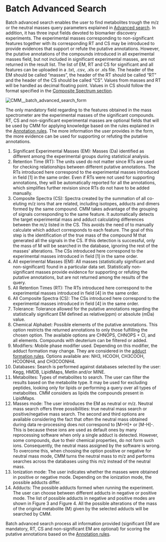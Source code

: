 # Batch Advanced Search
Batch advanced search enables the user to find metabolites trough the m/z or the neutral masses query parameters explained in [Advanced search](advanced-search.md). In addition, it has three input fields devoted to biomarker discovery experiments. The experimental masses corresponding to non-significant features together with its corresponding RT and CS may be introduced to provide evidences that support or refute the putative annotations. However, the putative annotations of the compounds introduced in all experimental masses field, but not included in significant experimental masses, are not returned in the result list. The list of EM, RT and CS for significant and all features can be uploaded in a .txt, .csv, .xls or .xls file. The header of the EM should be called “masses”, the header of the RT should be called “RT” and the header of the CS should be called “CS”. Values from masses and RT will be handled as decimal floating point. Values in CS should follow the format specified in the [Composite Spectrum section](composite-spectrum.md).

![CMM__batch_advanced_search_form](/images/batch_advanced_search_form.jpg)

The only mandatory field regarding to the features obtained in the mass spectrometer are the experimental masses of the significant compounds. RT, CS and non-significant experimental masses are optional fields that will be used by CMM for applying knowledge based on the rules explained in the [Annotation rules](annotations-rules.md). The more information the user provides in the form, the more evidence can be used for supporting or refuting the putative annotations. 
1. Significant Experimental Masses (EM): Masses (Da) identified as different among the experimental groups during statistical analysis.
2. Retention Time (RT): The units used do not matter since RTs are used for checking relationships between different putative annotations. The RTs introduced here correspond to the experimental masses introduced in field [1] in the same order. 
Even if RTs were not used for supporting annotations, they will be automatically reported for all the annotations, which simplifies further revision since RTs do not have to be added manually.
3. Composite Spectra (CS): Spectra created by the summation of all co-eluting m/z ions that are related, including isotopes, adducts and dimers formed by the same compound. 
CMM takes advantage of the grouping of signals corresponding to the same feature. It automatically detects the target experimental mass and adduct calculating differences between the m/z listed in the CS. This avoids the need of to manually calculate which adduct corresponds to each feature. The goal of this step is the identification of the true mass of the compound M that generated all the signals in the CS. If this detection is successful, only the mass of M will be searched in the database, ignoring the rest of the masses' alterations. The CSs introduced here correspond to the experimental masses introduced in field [1] in the same order.
4. All experimental Masses (EM): All masses (statistically significant and non-significant) found in a particular data set. Statistically non-significant masses provide evidence for supporting or refuting the putative annotations, but are not returned among the results of the query.
5. All Retention Times (RT): The RTs introduced here correspond to the experimental masses introduced in field [4] in the same order. 
6. All Composite Spectra (CS): The CSs introduced here correspond to the experimental masses introduced in field [4] in the same order. 
7. Tolerance: Tolerance allowed for the putative annotations regarding the statistically significant EM defined as relative(ppm) or absolute (mDa) value.
8. Chemical Alphabet: Possible elements of the putative annotations. This option restricts the returned annotations to only those fulfilling the chosen option. The available options are CHNOPS, CHNOPS + Cl, and all elements. Compounds with deuterium can be filtered or added.
9. Modifiers: Mobile phase modifier used. Depending on this modifier, the adduct formation may change. They are considered in the [adduct formation rules](annotations-rules.md). Options available are: NH3, HCOOH, CH3COOH, HCOONH4, and CH3COONH4. 
10. Databases: Search is performed against databases selected by the user: Kegg, HMDB, LipidMaps, Metlin and/or MINE.
11. Metabolites: Types of metabolites to search. The user can filter the results based on the metabolite type. It may be used for excluding peptides, looking only for lipids or performing a query over all types of metabolites. CMM considers as lipids the compounds present in LipidMaps.
12. Masses mode: The user introduces the EM as neutral or m/z. Neutral mass search offers three possibilities: true neutral mass search or positive/negative mass search. The second and third options are available considering the fact that often the neutral mass obtained during data re-processing does not correspond to [M+H]+ or [M-H]-. 
This is because these ions are used as default ones by many reprocessing software when only a single adduct is detected. However, some compounds, due to their chemical properties, do not form such ions. Consequently, the neutral mass assigned by the software is wrong. To overcome this, when choosing the option positive or negative for neutral mass mode, CMM turns the neutral mass to m/z and performs searches across the databases using this m/z instead of the neutral mass.
13. Ionization mode: The user indicates whether the masses were obtained in positive or negative mode. Depending on the ionization mode, the possible adducts differ.
14. Adducts: The possible adducts formed when running the experiment. The user can choose between different adducts in negative or positive mode. The list of possible adducts in negative and positive modes are shown in Figure 3 and Figure 4. All the possible alterations of the mass of the original metabolite (M) given by the selected adducts will be searched by CMM.

Batch advanced search process all information provided (significant EM are mandatory, RT, CS and non-significant EM are optional) for scoring the putative annotations based on the [Annotation rules](annotations-rules.md).
